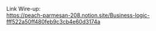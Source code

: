 Link Wire-up: <br>
https://peach-parmesan-208.notion.site/Business-logic-fff522a50ff480feb9c3cb4e60d3174a
